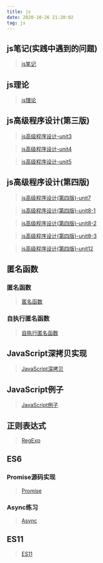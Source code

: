 ```yaml
---
title: js
date: 2020-10-26 21:20:02
tag: js
---
```


## js笔记(实践中遇到的问题)
> [js笔记](/js/jsnote 'js笔记')

## js理论
>[js理论](/js/jsTheory 'js理论')

## js高级程序设计(第三版)

> [js高级程序设计-unit3](/js/javaScript/Unit3 "第三章")

> [js高级程序设计-unit4](/js/javaScript/Unit4 "第四章")

> [js高级程序设计-unit5](/js/javaScript/Unit5 "第五章")

## js高级程序设计(第四版)

> [js高级程序设计(第四版)-unit7](/js/javaScript/js4/Unit7 "迭代器")

> [js高级程序设计(第四版)-unit8-1](/js/javaScript/js4/Unit8 "对象属性")

> [js高级程序设计(第四版)-unit8-2](/js/javaScript/js4/Unit8-2 "原型模式")

> [js高级程序设计(第四版)-unit8-3](/js/javaScript/js4/Unit8-3 "类")

> [js高级程序设计(第四版)-unit12](/js/javaScript/js4/Unit12 "BOM")

## 匿名函数

### 匿名函数

> [匿名函数](/js/Anonymous-Function/anonymous "匿名函数")

### 自执行匿名函数

> [自执行匿名函数](/js/Anonymous-Function/Self-execution "自执行匿名函数")

## JavaScript深拷贝实现

> [JavaScript深拷贝](/js/deepClone/index "深拷贝")

## JavaScript例子

> [JavaScript例子](/js/jsTest/index "js例子")

## 正则表达式

> [RegExp](/js/RegExp/index "正则")

## ES6

### Promise源码实现

> [Promise](/js/ES6/index "Promise")

### Async练习

> [Async](/js/ES6/index2 "Async")

## ES11

> [ES11](/js/ES11/index "ES11")
